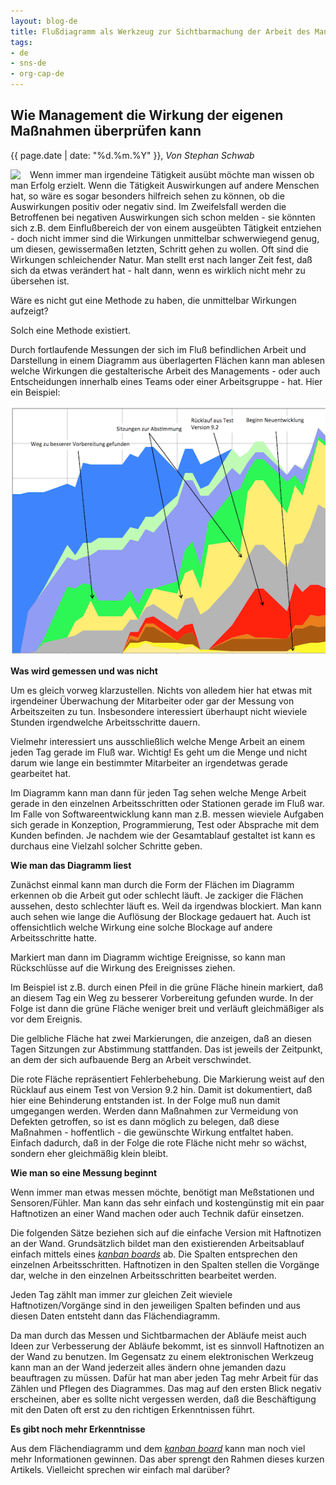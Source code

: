 ```yaml
---
layout: blog-de
title: Flußdiagramm als Werkzeug zur Sichtbarmachung der Arbeit des Managements
tags: 
- de
- sns-de
- org-cap-de
---
```

## Wie Management die Wirkung der eigenen Maßnahmen überprüfen kann

<p>{{ page.date | date: "%d.%m.%Y" }}, <em>Von Stephan Schwab</em></p>

<p><a href="/de/contact-sns.html"><img src="http://www.gravatar.com/avatar/663d11426b0a187ddac59f8c17ce61b4.png" align="left" style="margin-right: 15px"/></a></p>

Wenn immer man irgendeine Tätigkeit ausübt möchte man wissen ob man Erfolg erzielt. Wenn die Tätigkeit Auswirkungen auf andere Menschen hat, so wäre es sogar besonders hilfreich sehen zu können, ob die Auswirkungen positiv oder negativ sind. Im Zweifelsfall werden die Betroffenen bei negativen Auswirkungen sich schon melden - sie könnten sich z.B. dem Einflußbereich der von einem ausgeübten Tätigkeit entziehen - doch nicht immer sind die Wirkungen unmittelbar schwerwiegend genug, um diesen, gewissermaßen letzten, Schritt gehen zu wollen. Oft sind die Wirkungen schleichender Natur. Man stellt erst nach langer Zeit fest, daß sich da etwas verändert hat - halt dann, wenn es wirklich nicht mehr zu übersehen ist.

Wäre es nicht gut eine Methode zu haben, die unmittelbar Wirkungen aufzeigt?

Solch eine Methode existiert. 

Durch fortlaufende Messungen der sich im Fluß befindlichen Arbeit und Darstellung in einem Diagramm aus überlagerten Flächen kann man ablesen welche Wirkungen die gestalterische Arbeit des Managements - oder auch Entscheidungen innerhalb eines Teams oder einer Arbeitsgruppe - hat. Hier ein Beispiel:

![Cumulative Flow Diagram](/de/img/cfd-comments.png)

__Was wird gemessen und was nicht__

Um es gleich vorweg klarzustellen. Nichts von alledem hier hat etwas mit irgendeiner Überwachung der Mitarbeiter oder gar der Messung von Arbeitszeiten zu tun. Insbesondere interessiert überhaupt nicht wieviele Stunden irgendwelche Arbeitsschritte dauern.

Vielmehr interessiert uns ausschließlich welche Menge Arbeit an einem jeden Tag gerade im Fluß war. Wichtig! Es geht um die Menge und nicht darum wie lange ein bestimmter Mitarbeiter an irgendetwas gerade gearbeitet hat.

Im Diagramm kann man dann für jeden Tag sehen welche Menge Arbeit gerade in den einzelnen Arbeitsschritten oder Stationen gerade im Fluß war. Im Falle von Softwareentwicklung kann man z.B. messen wieviele Aufgaben sich gerade in Konzeption, Programmierung, Test oder Absprache mit dem Kunden befinden. Je nachdem wie der Gesamtablauf gestaltet ist kann es durchaus eine Vielzahl solcher Schritte geben.

__Wie man das Diagramm liest__

Zunächst einmal kann man durch die Form der Flächen im Diagramm erkennen ob die Arbeit gut oder schlecht läuft. Je zackiger die Flächen aussehen, desto schlechter läuft es. Weil da irgendwas blockiert. Man kann auch sehen wie lange die Auflösung der Blockage gedauert hat. Auch ist offensichtlich welche Wirkung eine solche Blockage auf andere Arbeitsschritte hatte.

Markiert man dann im Diagramm wichtige Ereignisse, so kann man Rückschlüsse auf die Wirkung des Ereignisses ziehen.

Im Beispiel ist z.B. durch einen Pfeil in die grüne Fläche hinein markiert, daß an diesem Tag ein Weg zu besserer Vorbereitung gefunden wurde. In der Folge ist dann die grüne Fläche weniger breit und verläuft gleichmäßiger als vor dem Ereignis.

Die gelbliche Fläche hat zwei Markierungen, die anzeigen, daß an diesen Tagen Sitzungen zur Abstimmung stattfanden. Das ist jeweils der Zeitpunkt, an dem der sich aufbauende Berg an Arbeit verschwindet.

Die rote Fläche repräsentiert Fehlerbehebung. Die Markierung weist auf den Rücklauf aus einem Test von Version 9.2 hin. Damit ist dokumentiert, daß hier eine Behinderung entstanden ist. In der Folge muß nun damit umgegangen werden. Werden dann Maßnahmen zur Vermeidung von Defekten getroffen, so ist es dann möglich zu belegen, daß diese Maßnahmen - hoffentlich - die gewünschte Wirkung entfaltet haben. Einfach dadurch, daß in der Folge die rote Fläche nicht mehr so wächst, sondern eher gleichmäßig klein bleibt.

__Wie man so eine Messung beginnt__

Wenn immer man etwas messen möchte, benötigt man Meßstationen und Sensoren/Fühler. Man kann das sehr einfach und kostengünstig mit ein paar Haftnotizen an einer Wand machen oder auch Technik dafür einsetzen. 

Die folgenden Sätze beziehen sich auf die einfache Version mit Haftnotizen an der Wand. Grundsätzlich bildet man den existierenden Arbeitsablauf einfach mittels eines [_kanban boards_](/de/kbase/kanban.html) ab. Die Spalten entsprechen den einzelnen Arbeitsschritten. Haftnotizen in den Spalten stellen die Vorgänge dar, welche in den einzelnen Arbeitsschritten bearbeitet werden.

Jeden Tag zählt man immer zur gleichen Zeit wieviele Haftnotizen/Vorgänge sind in den jeweiligen Spalten befinden und aus diesen Daten entsteht dann das Flächendiagramm.

Da man durch das Messen und Sichtbarmachen der Abläufe meist auch Ideen zur Verbesserung der Abläufe bekommt, ist es sinnvoll Haftnotizen an der Wand zu benutzen. Im Gegensatz zu einem elektronischen Werkzeug kann man an der Wand jederzeit alles ändern ohne jemanden dazu beauftragen zu müssen. Dafür hat man aber jeden Tag mehr Arbeit für das Zählen und Pflegen des Diagrammes. Das mag auf den ersten Blick negativ erscheinen, aber es sollte nicht vergessen werden, daß die Beschäftigung mit den Daten oft erst zu den richtigen Erkenntnissen führt.

__Es gibt noch mehr Erkenntnisse__

Aus dem Flächendiagramm und dem [_kanban board_](/de/kbase/kanban.html) kann man noch viel mehr Informationen gewinnen. Das aber sprengt den Rahmen dieses kurzen Artikels. Vielleicht sprechen wir einfach mal darüber?
